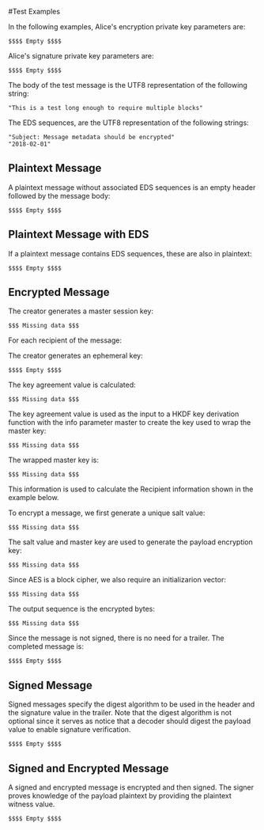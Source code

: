 
#Test Examples

In the following examples, Alice's encryption private key parameters are:

~~~~
$$$$ Empty $$$$
~~~~

 Alice's signature private key parameters are:

~~~~
$$$$ Empty $$$$
~~~~

The body of the test message is the UTF8 representation of the following string:

~~~~
"This is a test long enough to require multiple blocks"
~~~~

The EDS sequences, are the UTF8 representation of the following strings:

~~~~
"Subject: Message metadata should be encrypted"
"2018-02-01"
~~~~

## Plaintext Message

A plaintext message without associated EDS sequences is an empty header
followed by the message body:

~~~~
$$$$ Empty $$$$
~~~~

## Plaintext Message with EDS

If a plaintext message contains EDS sequences, these are also in plaintext:

~~~~
$$$$ Empty $$$$
~~~~

## Encrypted Message

The creator generates a master session key:

~~~~
$$$ Missing data $$$
~~~~

For each recipient of the message:

The creator generates an ephemeral key:

~~~~
$$$$ Empty $$$$
~~~~

The key agreement value is calculated:

~~~~
$$$ Missing data $$$
~~~~

The key agreement value is used as the input to a HKDF key
derivation function with the info parameter 
master to create the key used to wrap the master key:

~~~~
$$$ Missing data $$$
~~~~

The wrapped master key is:

~~~~
$$$ Missing data $$$
~~~~

This information is used to calculate the Recipient information
shown in the example below.

To encrypt a message, we first generate a unique salt value:


~~~~
$$$ Missing data $$$
~~~~

The salt value and master key are used to generate the payload encryption
key:

~~~~
$$$ Missing data $$$
~~~~

Since AES is a block cipher, we also require an initializarion vector:

~~~~
$$$ Missing data $$$
~~~~

The output sequence is the encrypted bytes:

~~~~
$$$ Missing data $$$
~~~~

Since the message is not signed, there is no need for a trailer.
The completed message is:

~~~~
$$$$ Empty $$$$
~~~~

## Signed Message

Signed messages specify the digest algorithm to be used in the header and
the signature value in the trailer. Note that the digest algorithm is not optional
since it serves as notice that a decoder should digest the payload value 
to enable signature verification.

~~~~
$$$$ Empty $$$$
~~~~

## Signed and Encrypted Message

A signed and encrypted message is encrypted and then signed.
The signer proves knowledge of the payload plaintext by providing the
plaintext witness value.

~~~~
$$$$ Empty $$$$
~~~~


